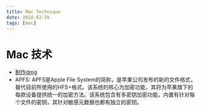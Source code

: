 ```yaml
---
title: Mac Technique
date: 2018-02-28
tags: [mac]
---
```


# Mac 技术

* [制作dmg](https://www.macx.cn/thread-2099005-1-1.html)
* APFS: APFS是Apple File System的简称，是苹果公司发布的新的文件格式，替代目前所使用的HFS+格式。该系统的核心为加密功能，其将为苹果旗下的每款设备提供统一的加密方法。该系统包含有多密钥加密功能，内置有针对每个文件的密钥，其针对敏感元数据也都有独立的密钥。

<!--more-->

